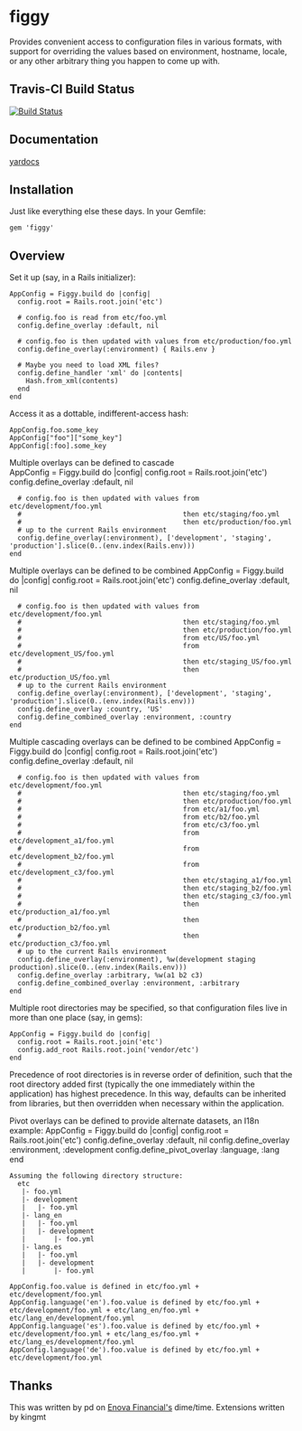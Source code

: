 # figgy

Provides convenient access to configuration files in various formats, with
support for overriding the values based on environment, hostname, locale, or
any other arbitrary thing you happen to come up with.

## Travis-CI Build Status
[![Build Status](https://secure.travis-ci.org/kingmt/figgy.png)](http://travis-ci.org/kingmt/figgy)

## Documentation
[yardocs](http://rdoc.info/github/pd/figgy/master/frames)

## Installation

Just like everything else these days. In your Gemfile:

    gem 'figgy'

## Overview

Set it up (say, in a Rails initializer):

    AppConfig = Figgy.build do |config|
      config.root = Rails.root.join('etc')

      # config.foo is read from etc/foo.yml
      config.define_overlay :default, nil

      # config.foo is then updated with values from etc/production/foo.yml
      config.define_overlay(:environment) { Rails.env }

      # Maybe you need to load XML files?
      config.define_handler 'xml' do |contents|
        Hash.from_xml(contents)
      end
    end

Access it as a dottable, indifferent-access hash:

    AppConfig.foo.some_key
    AppConfig["foo"]["some_key"]
    AppConfig[:foo].some_key

Multiple overlays can be defined to cascade    
    AppConfig = Figgy.build do |config|
      config.root = Rails.root.join('etc')
      config.define_overlay :default, nil

      # config.foo is then updated with values from etc/development/foo.yml
      #                                        then etc/staging/foo.yml
      #                                        then etc/production/foo.yml
      # up to the current Rails environment
      config.define_overlay(:environment), ['development', 'staging', 'production'].slice(0..(env.index(Rails.env)))
    end

Multiple overlays can be defined to be combined
    AppConfig = Figgy.build do |config|
      config.root = Rails.root.join('etc')
      config.define_overlay :default, nil

      # config.foo is then updated with values from etc/development/foo.yml
      #                                        then etc/staging/foo.yml
      #                                        then etc/production/foo.yml
      #                                        from etc/US/foo.yml
      #                                        from etc/development_US/foo.yml
      #                                        then etc/staging_US/foo.yml
      #                                        then etc/production_US/foo.yml
      # up to the current Rails environment
      config.define_overlay(:environment), ['development', 'staging', 'production'].slice(0..(env.index(Rails.env)))
      config.define_overlay :country, 'US'
      config.define_combined_overlay :environment, :country
    end

Multiple cascading overlays can be defined to be combined
    AppConfig = Figgy.build do |config|
      config.root = Rails.root.join('etc')
      config.define_overlay :default, nil

      # config.foo is then updated with values from etc/development/foo.yml
      #                                        then etc/staging/foo.yml
      #                                        then etc/production/foo.yml
      #                                        from etc/a1/foo.yml
      #                                        from etc/b2/foo.yml
      #                                        from etc/c3/foo.yml
      #                                        from etc/development_a1/foo.yml
      #                                        from etc/development_b2/foo.yml
      #                                        from etc/development_c3/foo.yml
      #                                        then etc/staging_a1/foo.yml
      #                                        then etc/staging_b2/foo.yml
      #                                        then etc/staging_c3/foo.yml
      #                                        then etc/production_a1/foo.yml
      #                                        then etc/production_b2/foo.yml
      #                                        then etc/production_c3/foo.yml
      # up to the current Rails environment
      config.define_overlay(:environment), %w(development staging production).slice(0..(env.index(Rails.env)))
      config.define_overlay :arbitrary, %w(a1 b2 c3)
      config.define_combined_overlay :environment, :arbitrary
    end

Multiple root directories may be specified, so that configuration files live in
more than one place (say, in gems):

    AppConfig = Figgy.build do |config|
      config.root = Rails.root.join('etc')
      config.add_root Rails.root.join('vendor/etc')
    end

Precedence of root directories is in reverse order of definition, such that the
root directory added first (typically the one immediately within the application)
has highest precedence. In this way, defaults can be inherited from libraries,
but then overridden when necessary within the application.

Pivot overlays can be defined to provide alternate datasets, an I18n example:
    AppConfig = Figgy.build do |config|
      config.root = Rails.root.join('etc')
      config.define_overlay :default, nil
      config.define_overlay :environment, :development
      config.define_pivot_overlay :language, :lang
    end

    Assuming the following directory structure:
      etc
       |- foo.yml
       |- development
       |   |- foo.yml
       |- lang_en
       |   |- foo.yml
       |   |- development
       |       |- foo.yml
       |- lang.es
       |   |- foo.yml
       |   |- development
       |       |- foo.yml

    AppConfig.foo.value is defined in etc/foo.yml + etc/development/foo.yml
    AppConfig.language('en').foo.value is defined by etc/foo.yml + etc/development/foo.yml + etc/lang_en/foo.yml + etc/lang_en/development/foo.yml
    AppConfig.language('es').foo.value is defined by etc/foo.yml + etc/development/foo.yml + etc/lang_es/foo.yml + etc/lang_es/development/foo.yml
    AppConfig.language('de').foo.value is defined by etc/foo.yml + etc/development/foo.yml

## Thanks

This was written by pd on [Enova Financial's](http://www.enovafinancial.com) dime/time.
Extensions written by kingmt 
